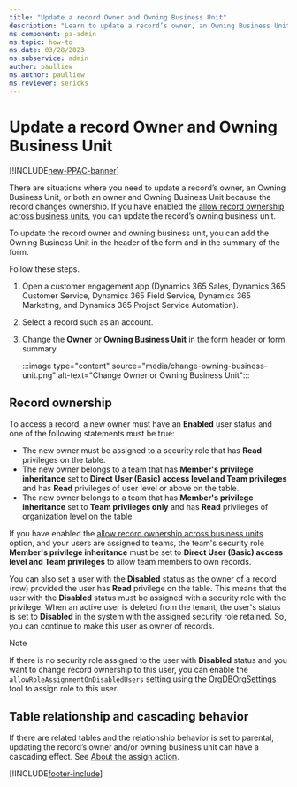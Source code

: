 ```yaml
---
title: "Update a record Owner and Owning Business Unit"
description: "Learn to update a record’s owner, an Owning Business Unit, or both an Owner and Owning Business Unit because the record changes ownership."
ms.component: pa-admin
ms.topic: how-to
ms.date: 03/28/2023
ms.subservice: admin
author: paulliew
ms.author: paulliew
ms.reviewer: sericks
---
```

# Update a record Owner and Owning Business Unit

[!INCLUDE[new-PPAC-banner](~/includes/new-PPAC-banner.md)]

There are situations where you need to update a record’s owner, an Owning Business Unit, or both an owner and Owning Business Unit because the record changes ownership. If you have enabled the [allow record ownership across business units](wp-security-cds.md#enable-the-matrix-data-access-structure), you can update the record’s owning business unit. 

To update the record owner and owning business unit, you can add the Owning Business Unit in the header of the form and in the summary of the form.

Follow these steps.

1. Open a customer engagement app (Dynamics 365 Sales, Dynamics 365 Customer Service, Dynamics 365 Field Service, Dynamics 365 Marketing, and Dynamics 365 Project Service Automation).

2. Select a record such as an account.

3. Change the **Owner** or **Owning Business Unit** in the form header or form summary.

   :::image type="content" source="media/change-owning-business-unit.png" alt-text="Change Owner or Owning Business Unit":::

## Record ownership
To access a record, a new owner must have an **Enabled** user status and one of the following statements must be true:

- The new owner must be assigned to a security role that has **Read** privileges on the table.
- The new owner belongs to a team that has **Member's privilege inheritance** set to **Direct User (Basic) access level and Team privileges** and has **Read** privileges of user level or above on the table.
- The new owner belongs to a team that has **Member's privilege inheritance** set to **Team privileges only** and has **Read** privileges of organization level on the table.

If you have enabled the [allow record ownership across business units](wp-security-cds.md#enable-the-matrix-data-access-structure) option, and your users are assigned to teams, the team's security role **Member's privilege inheritance** must be set to **Direct User (Basic) access level and Team privileges** to allow team members to own records.

You can also set a user with the **Disabled** status as the owner of a record (row) provided the user has **Read** privilege on the table. This means that the user with the **Disabled** status must be assigned with a security role with the privilege. When an active user is deleted from the tenant, the user's status is set to **Disabled** in the system with the assigned security role retained. So, you can continue to make this user as owner of records. 

> [!NOTE]
> If there is no security role assigned to the user with **Disabled** status and you want to change record ownership to this user, you can enable the `allowRoleAssignmentOnDisabledUsers` setting using the [OrgDBOrgSettings](https://support.microsoft.com/help/2691237/orgdborgsettings-tool-for-microsoft-dynamics-crm) tool to assign role to this user.


## Table relationship and cascading behavior 

If there are related tables and the relationship behavior is set to parental, updating the record’s owner and/or owning business unit can have a cascading effect. See [About the assign action](/powerapps/developer/data-platform/configure-entity-relationship-cascading-behavior).


[!INCLUDE[footer-include](../includes/footer-banner.md)]

